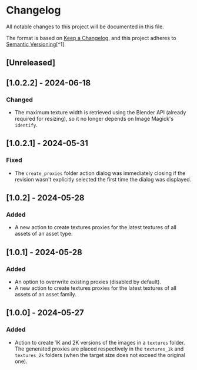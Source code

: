 # Changelog

All notable changes to this project will be documented in this file.

The format is based on [Keep a Changelog](https://keepachangelog.com/en/1.0.0/),
and this project adheres to [Semantic Versioning](https://semver.org/spec/v2.0.0.html)[^1].

<!---
Types of changes

- Added for new features.
- Changed for changes in existing functionality.
- Deprecated for soon-to-be removed features.
- Removed for now removed features.
- Fixed for any bug fixes.
- Security in case of vulnerabilities.

-->

## [Unreleased]

## [1.0.2.2] - 2024-06-18

### Changed

* The maximum texture width is retrieved using the Blender API (already required for resizing), so it no longer depends on Image Magick's `identify`.

## [1.0.2.1] - 2024-05-31

### Fixed

* The `create_proxies` folder action dialog was immediately closing if the revision wasn't explicitly selected the first time the dialog was displayed.

## [1.0.2] - 2024-05-28

### Added

* A new action to create textures proxies for the latest textures of all assets of an asset type.

## [1.0.1] - 2024-05-28

### Added

* An option to overwrite existing proxies (disabled by default).
* A new action to create textures proxies for the latest textures of all assets of an asset family.

## [1.0.0] - 2024-05-27

### Added

* Action to create 1K and 2K versions of the images in a `textures` folder. The generated proxies are placed respectively in the `textures_1k` and `textures_2k` folders (when the target size does not exceed the original one).

